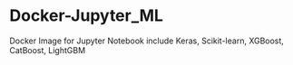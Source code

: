 # Docker-Jupyter_ML
Docker Image for Jupyter Notebook include Keras, Scikit-learn, XGBoost, CatBoost, LightGBM
